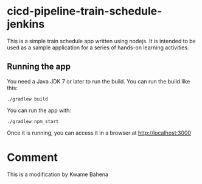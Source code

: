 # cicd-pipeline-train-schedule-jenkins

This is a simple train schedule app written using nodejs. It is intended to be used as a sample application for a series of hands-on learning activities.

## Running the app

You need a Java JDK 7 or later to run the build. You can run the build like this:

    ./gradlew build

You can run the app with:

    ./gradlew npm_start


Once it is running, you can access it in a browser at [http://localhost:3000](http://localhost:3000)

# Comment

This is a modification by Kwame Bahena
